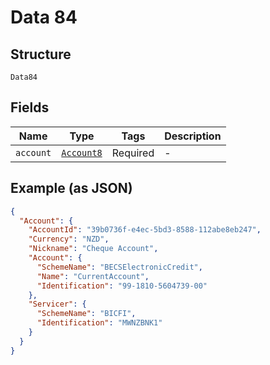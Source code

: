 
# Data 84

## Structure

`Data84`

## Fields

| Name | Type | Tags | Description |
|  --- | --- | --- | --- |
| `account` | [`Account8`](../../doc/models/account-8.md) | Required | - |

## Example (as JSON)

```json
{
  "Account": {
    "AccountId": "39b0736f-e4ec-5bd3-8588-112abe8eb247",
    "Currency": "NZD",
    "Nickname": "Cheque Account",
    "Account": {
      "SchemeName": "BECSElectronicCredit",
      "Name": "CurrentAccount",
      "Identification": "99-1810-5604739-00"
    },
    "Servicer": {
      "SchemeName": "BICFI",
      "Identification": "MWNZBNK1"
    }
  }
}
```

